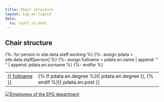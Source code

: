 ```yaml
---
title: Chair structure
layout: top_en.liquid
data:
  ru: staff_ru.html
---
```


## Chair structure


<table id="staff">
{%- for person in site.data.staff.working %}
{%- assign pdata = site.data.staff[person] %}
{%- assign fullname = pdata.en.name | append: " " | append: pdata.en.surname %}
  <tr> 
	<td><a href="staff/{{ person }}_en.html">{{ fullname }}</a></td>
	<td>{% if pdata.en.degree %}{{ pdata.en.degree }}, {% endif %}{{ pdata.en.post }}</td>
  </tr>
{%- endfor %}
</table>

<div id="staffphoto">

[<img src="../images/staff/staff.jpg" title="Employees of the EPG department" data-border="0" alt="Employees of the EPG department" />](../images/staff/staff_big.jpg)
